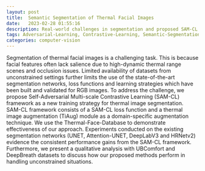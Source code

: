 ```yaml
---
layout: post
title:  Semantic Segmentation of Thermal Facial Images
date:   2023-02-28 01:55:16
description: Real-world challenges in segmentation and proposed SAM-CL approach
tags: Adversarial-Learning, Contrastive-Learning, Semantic-Segmentation, Domain-Specific-Augmentation
categories: computer-vision
---
```


Segmentation of thermal facial images is a challenging task. This is because facial features often lack salience due to high-dynamic thermal range scenes and occlusion issues. Limited availability of datasets from unconstrained settings further limits the use of the state-of-the-art segmentation networks, loss functions and learning strategies which have been built and validated for RGB images. To address the challenge, we propose Self-Adversarial Multi-scale Contrastive Learning (SAM-CL) framework as a new training strategy for thermal image segmentation. SAM-CL framework consists of a SAM-CL loss function and a thermal image augmentation (TiAug) module as a domain-specific augmentation technique. We use the Thermal-Face-Database to demonstrate effectiveness of our approach. Experiments conducted on the existing segmentation networks (UNET, Attention-UNET, DeepLabV3 and HRNetv2) evidence the consistent performance gains from the SAM-CL framework. Furthermore, we present a qualitative analysis with UBComfort and DeepBreath datasets to discuss how our proposed methods perform in handling unconstrained situations.
